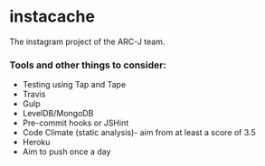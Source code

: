 # instacache

The instagram project of the ARC-J team. 

### Tools and other things to consider:

* Testing using Tap and Tape
* Travis
* Gulp
* LevelDB/MongoDB
* Pre-commit hooks or JSHint
* Code Climate (static analysis)- aim from at least a score of 3.5
* Heroku
* Aim to push once a day
